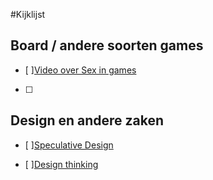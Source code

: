 #Kijklijst

## Board / andere soorten games

- [ ][Video over Sex in games][a846e450]
- [ ]

## Design en andere zaken
- [ ][Speculative Design][a846e451]
- [ ][Design thinking][a846e452]



  [a846e450]: https://www.youtube.com/watch?v=jZle4c1wFWk "Sex, it is complicated"
  [a846e451]: https://www.youtube.com/watch?v=QbVHXrCBFBE "Speculative everything Anthony Dunne at Resonate 2013"
  [a846e452]: https://www.youtube.com/watch?v=NugRZGDbPFU "WHERE GOOD IDEAS COME FROM by Steven Johnson"
